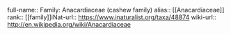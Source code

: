 

full-name:: Family: Anacardiaceae (cashew family)
alias:: [[Anacardiaceae]]
rank:: [[family]]iNat-url:: https://www.inaturalist.org/taxa/48874
wiki-url:: http://en.wikipedia.org/wiki/Anacardiaceae